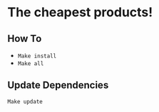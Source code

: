# The cheapest products!

## How To

- `Make install`
- `Make all`

## Update Dependencies

`Make update`
